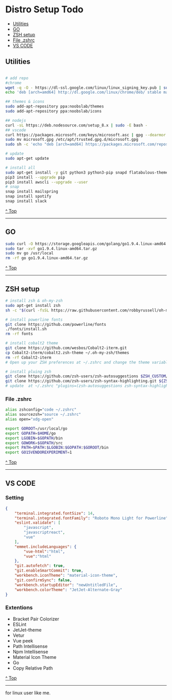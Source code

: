 # Distro Setup Todo

* [Utilities](#utilities)
* [GO](#go)
* [ZSH setup](#zsh-setup)
* [File .zshrc](#file-zshrc)
* [VS CODE](#vs-code)

## Utilities

```bash

# add repo
#chrome
wget -q -O - https://dl-ssl.google.com/linux/linux_signing_key.pub | sudo apt-key add - 
echo 'deb [arch=amd64] http://dl.google.com/linux/chrome/deb/ stable main' | sudo tee /etc/apt/sources.list.d/google-chrome.list

## themes & icons
sudo add-apt-repository ppa:noobslab/themes
sudo add-apt-repository ppa:noobslab/icons

## nodejs
curl -sL https://deb.nodesource.com/setup_8.x | sudo -E bash -
## vscode
curl https://packages.microsoft.com/keys/microsoft.asc | gpg --dearmor > microsoft.gpg
sudo mv microsoft.gpg /etc/apt/trusted.gpg.d/microsoft.gpg
sudo sh -c 'echo "deb [arch=amd64] https://packages.microsoft.com/repos/vscode stable main" > /etc/apt/sources.list.d/vscode.list'

# update
sudo apt-get update

# install all
sudo apt-get install -y git python3 python3-pip snapd flatabulous-theme ultra-flat-icons nodejs code docky google-chrome-stable
pip3 install --upgrade pip
pip3 install awscli --upgrade --user
# snap
snap install mailspring
snap install spotify
snap install slack
```

[^ Top](#distro-setup-todo)

---

## GO

```bash
sudo curl -O https://storage.googleapis.com/golang/go1.9.4.linux-amd64.tar.gz
sudo tar -xvf go1.9.4.linux-amd64.tar.gz
sudo mv go /usr/local
rm -rf go go1.9.4.linux-amd64.tar.gz
```

[^ Top](#distro-setup-todo)

---

## ZSH setup

```bash
# install zsh & oh-my-zsh
sudo apt-get install zsh
sh -c "$(curl -fsSL https://raw.githubusercontent.com/robbyrussell/oh-my-zsh/master/tools/install.sh)"

# install powerline fonts
git clone https://github.com/powerline/fonts
./fonts/install.sh
rm -rf fonts

# install cobalt2 theme
git clone https://github.com/wesbos/Cobalt2-iterm.git
cp Cobalt2-iterm/cobalt2.zsh-theme ~/.oh-my-zsh/themes
rm -rf Cobalt2-iterm
# Open up your ZSH preferences at ~/.zshrc and change the theme variable to ZSH_THEME="cobalt2"

# install pluing zsh
git clone https://github.com/zsh-users/zsh-autosuggestions $ZSH_CUSTOM/plugins/zsh-autosuggestions
git clone https://github.com/zsh-users/zsh-syntax-highlighting.git ${ZSH_CUSTOM:-~/.oh-my-zsh/custom}/plugins/zsh-syntax-highlighting
# update  at ~/.zshrc "plugins=(zsh-autosuggestions zsh-syntax-highlighting)"
```

### File .zshrc

```bash
alias zshconfig="code ~/.zshrc"
alias sourcezsh="source ~/.zshrc"
alias open="xdg-open"

export GOROOT=/usr/local/go
export GOPATH=$HOME/go
export LGOBIN=$GOPATH/bin
export GOWORK=$GOPATH/src
export PATH=$PATH:$LGOBIN:$GOPATH:$GOROOT/bin
export GO15VENDOREXPERIMENT=1
```

[^ Top](#distro-setup-todo)

---

## VS CODE

### Setting

```json
{
    "terminal.integrated.fontSize": 14,
    "terminal.integrated.fontFamily": "Roboto Mono Light for Powerline",
    "eslint.validate": [
        "javascript",
        "javascriptreact",
        "vue"
    ],
    "emmet.includeLanguages": {
        "vue-html":"html",
        "vue":"html"
    },
    "git.autofetch": true,
    "git.enableSmartCommit": true,
    "workbench.iconTheme": "material-icon-theme",
    "git.confirmSync": false,
    "workbench.startupEditor": "newUntitledFile",
    "workbench.colorTheme": "JetJet-Alternate-Gray"
}
```

### Extentions

* Bracket Pair Colorizer
* ESLint
* JetJet-theme
* Vetur
* Vue peek
* Path Intellisense
* Npm Intellisense
* Material Icon Theme
* Go
* Copy Relative Path

[^ Top](#distro-setup-todo)

---

for linux user like me.

